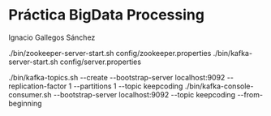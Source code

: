 # Práctica BigData Processing
Ignacio Gallegos Sánchez


./bin/zookeeper-server-start.sh config/zookeeper.properties
./bin/kafka-server-start.sh config/server.properties

./bin/kafka-topics.sh --create --bootstrap-server localhost:9092 --replication-factor 1 --partitions 1 --topic keepcoding
./bin/kafka-console-consumer.sh --bootstrap-server localhost:9092 --topic keepcoding --from-beginning
